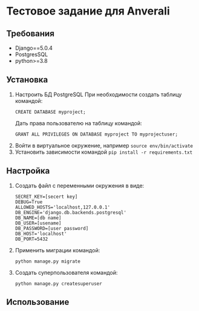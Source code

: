 # Тестовое задание для Anverali

## Требования
- Django==5.0.4
- PostgresSQL
- python>=3.8
## Установка
1. Настроить БД PostgreSQL
    При необходимости создать таблицу командой:
    ```shell
    CREATE DATABASE myproject;
   ```
   Дать права пользователю на таблицу командой:
    ```shell
    GRANT ALL PRIVILEGES ON DATABASE myproject TO myprojectuser;
    ```
2. Войти в виртуальное окружение, например `source env/bin/activate`
3. Установить зависимости командой `pip install -r requirements.txt`
## Настройка
1. Создать файл с переменными окружения в виде:
    ```
    SECRET_KEY=[secert key]
    DEBUG=True
    ALLOWED_HOSTS='localhost,127.0.0.1'
    DB_ENGINE='django.db.backends.postgresql'
    DB_NAME=[db name]
    DB_USER=[usename]
    DB_PASSWORD=[user password]
    DB_HOST='localhost'
    DB_PORT=5432
    ```
2. Применить миграции командой:
    ```shell
    python manage.py migrate
    ```
3. Создать суперпользователя командой:
    ```shell
    python manage.py createsuperuser
    ```
## Использование